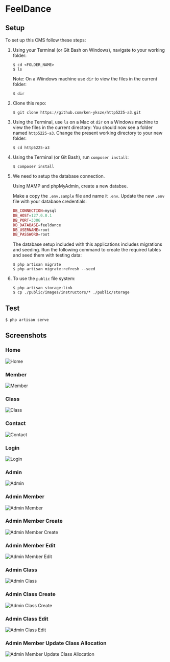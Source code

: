 # FeelDance
## Setup

To set up this CMS follow these steps:

1. Using your Terminal (or Git Bash on Windows), navigate to your working folder:

    ```
    $ cd <FOLDER_NAME>
    $ ls
    ```

    Note: On a Wiindows machine use ```dir``` to view the files in the current folder:

    ```
    $ dir
    ```

2. Clone this repo:

    ```
    $ git clone https://github.com/ken-yksze/http5225-a3.git
    ```

3. Using the Terminal, use ```ls``` on a Mac ot ```dir``` on a Windows machine to view the files in the current directory:
    You should now see a folder named ```http5225-a3```. Change the present working directory to your new folder:

    ```
    $ cd http5225-a3
    ```

4. Using the Terminal (or Git Bash), run ```composer install```:

    ```
    $ composer install
    ```

5. We need to setup the database connection. 

    Using MAMP and phpMyAdmin, create a new databse. 

    Make a copy the ```.env.sample``` file and name it ```.env```. Update the new ```.env``` file with your database credentials:

    ```php
    DB_CONNECTION=mysql
    DB_HOST=127.0.0.1
    DB_PORT=3306
    DB_DATABASE=feeldance
    DB_USERNAME=root
    DB_PASSWORD=root
    ```

    The database setup included with this applications includes migrations and seeding. Run the following command to create the required tables and seed them with testing data:

    ```
    $ php artisan migrate
    $ php artisan migrate:refresh --seed
    ```

6. To use the ```public``` file system:
    ```
    $ php artisan storage:link
    $ cp ./public/images/instructors/* ./public/storage
    ```

## Test
```
$ php artisan serve
```

## Screenshots
### Home
![Home](screenshots/home.png)

### Member
![Member](screenshots/member.png)

### Class
![Class](screenshots/class.png)

### Contact
![Contact](screenshots/contact.png)

### Login
![Login](screenshots/login.png)

### Admin
![Admin](screenshots/admin.png)

### Admin Member
![Admin Member](screenshots/admin_members.png)

### Admin Member Create
![Admin Member Create](screenshots/admin_member_create.png)

### Admin Member Edit
![Admin Member Edit](screenshots/admin_member_edit.png)

### Admin Class
![Admin Class](screenshots/admin_class.png)

### Admin Class Create
![Admin Class Create](screenshots/admin_class_create.png)

### Admin Class Edit
![Admin Class Edit](screenshots/admin_class_edit.png)

### Admin Member Update Class Allocation
![Admin Member Update Class Allocation](screenshots/memberUpdateAllocation.png)
